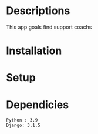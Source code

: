 Descriptions
===============
This app goals find support coachs


Installation
===============


Setup
===============


Dependicies
===============
    Python : 3.9
    Django: 3.1.5